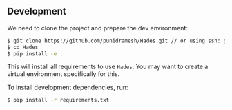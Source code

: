 ## Development

We need to clone the project and prepare the dev environment:

```bash
$ git clone https://github.com/punidramesh/Hades.git // or using ssh: git@github.com:punidramesh/Hades.git
$ cd Hades
$ pip install -e .
```

This will install all requirements to use `Hades`. You may want to create a virtual environment specifically for this.

To install development dependencies, run:

```bash
$ pip install -r requirements.txt
```